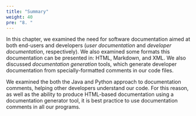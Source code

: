 ```yaml
---
title: "Summary"
weight: 40
pre: "8. "
---
```


In this chapter, we examined the need for software documentation aimed at both end-users and developers (_user documentation_ and _developer documentation_, respectively). We also examined some formats this documentation can be presented in: HTML, Markdown, and XML.  We also discussed _documentation generation_ tools, which generate developer documentation from specially-formatted comments in our code files.  

We examined the both the Java and Python approach to documentation comments, helping other developers understand our code. For this reason, as well as the ability to produce HTML-based documentation using a documentation generator tool, it is best practice to use documentation comments in all our programs.
